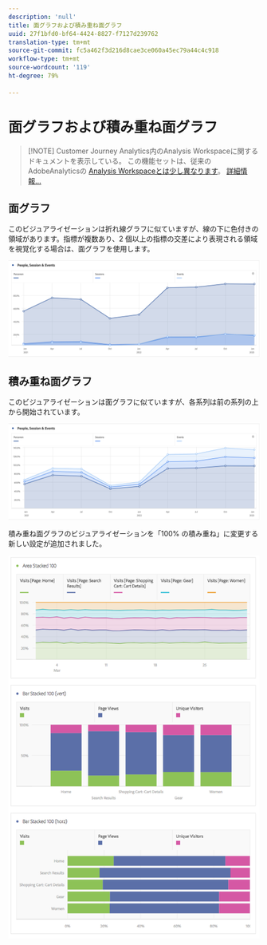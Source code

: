 ```yaml
---
description: 'null'
title: 面グラフおよび積み重ね面グラフ
uuid: 27f1bfd0-bf64-4424-8827-f7127d239762
translation-type: tm+mt
source-git-commit: fc5a462f3d216d8cae3ce060a45ec79a44c4c918
workflow-type: tm+mt
source-wordcount: '119'
ht-degree: 79%

---
```



# 面グラフおよび積み重ね面グラフ

>[!NOTE] Customer Journey Analytics内のAnalysis Workspaceに関するドキュメントを表示している。 この機能セットは、従来のAdobeAnalyticsの [Analysis Workspaceとは少し異なります](https://docs.adobe.com/content/help/ja-JP/analytics/analyze/analysis-workspace/home.html)。 [詳細情報...](/help/getting-started/cja-aa.md)

## 面グラフ

このビジュアライゼーションは折れ線グラフに似ていますが、線の下に色付きの領域があります。指標が複数あり、2 個以上の指標の交差により表現される領域を視覚化する場合は、面グラフを使用します。

![](assets/area.png)

## 積み重ね面グラフ

このビジュアライゼーションは面グラフに似ていますが、各系列は前の系列の上から開始されています。

![](assets/area-stacked.png)

積み重ね面グラフのビジュアライゼーションを「100% の積み重ね」に変更する新しい設定が追加されました。

![](assets/areastacked100.png)


